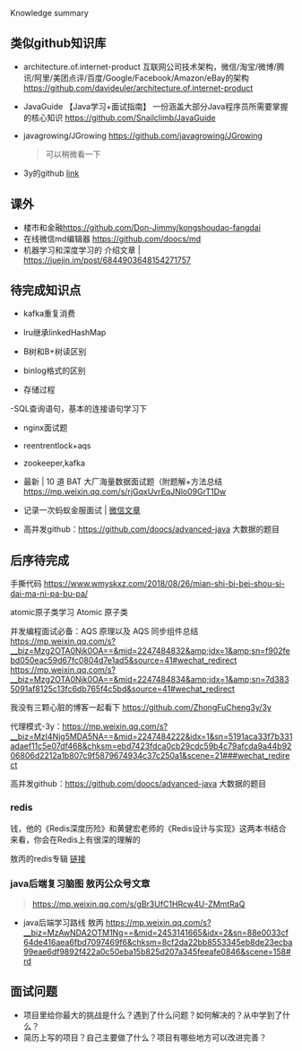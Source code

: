 



Knowledge summary 



## 类似github知识库
- architecture.of.internet-product 互联网公司技术架构，微信/淘宝/微博/腾讯/阿里/美团点评/百度/Google/Facebook/Amazon/eBay的架构
<https://github.com/davideuler/architecture.of.internet-product>

- JavaGuide 【Java学习+面试指南】 一份涵盖大部分Java程序员所需要掌握的核心知识
<https://github.com/Snailclimb/JavaGuide>

- javagrowing/JGrowing <https://github.com/javagrowing/JGrowing>
    >可以稍微看一下 

- 3y的github [link](https://github.com/ZhongFuCheng3y/3y)



## 课外
- 楼市和金融<https://github.com/Don-Jimmy/kongshoudao-fangdai>
- 在线微信md编辑器  <https://github.com/doocs/md>
- 机器学习和深度学习的 介绍文章 | <https://juejin.im/post/6844903648154271757>


## 待完成知识点
- kafka重复消费
- lru继承linkedHashMap
- B树和B+树读区别

- binlog格式的区别
- 存储过程

-SQL查询语句，基本的连接语句学习下

- nginx面试题

- reentrentlock+aqs
- zookeeper,kafka

- 最新 | 10 道 BAT 大厂海量数据面试题（附题解+方法总结<https://mp.weixin.qq.com/s/rjGqxUvrEqJNlo09GrT1Dw>
- 记录一次蚂蚁金服面试 |  [微信文章](https://mp.weixin.qq.com/s?__biz=Mzg2OTA0Njk0OA==&mid=2247485070&idx=1&sn=31894a1bdda357d897962a9fc3a994b7&chksm=cea24945f9d5c0531db568321f1d8d7a4e848e04aa2df18e589db9ba4aafee0fb0cebb965252&token=463285003&lang=zh_CN&scene=21#wechat_redirect)
- 高并发github：<https://github.com/doocs/advanced-java>  大数据的题目


## 后序待完成
手撕代码 <https://www.wmyskxz.com/2018/08/26/mian-shi-bi-bei-shou-si-dai-ma-ni-pa-bu-pa/>

atomic原子类学习 Atomic 原⼦类

并发编程面试必备：AQS 原理以及 AQS 同步组件总结<https://mp.weixin.qq.com/s?__biz=Mzg2OTA0Njk0OA==&mid=2247484832&amp;idx=1&amp;sn=f902febd050eac59d67fc0804d7e1ad5&source=41#wechat_redirect>
<https://mp.weixin.qq.com/s?__biz=Mzg2OTA0Njk0OA==&mid=2247484834&amp;idx=1&amp;sn=7d3835091af8125c13fc6db765f4c5bd&source=41#wechat_redirect>

我没有三颗心脏的博客一起看下 <https://github.com/ZhongFuCheng3y/3y>

代理模式-3y：<https://mp.weixin.qq.com/s?__biz=MzI4Njg5MDA5NA==&mid=2247484222&idx=1&sn=5191aca33f7b331adaef11c5e07df468&chksm=ebd7423fdca0cb29cdc59b4c79afcda9a44b9206806d2212a1b807c9f5879674934c37c250a1&scene=21###wechat_redirect>

高并发github：<https://github.com/doocs/advanced-java>  大数据的题目




### redis
钱，他的《Redis深度历险》和黄健宏老师的《Redis设计与实现》这两本书结合来看，你会在Redis上有很深的理解的

敖丙的redis专辑 [链接](https://mp.weixin.qq.com/mp/appmsgalbum?__biz=MzAwNDA2OTM1Ng==&action=getalbum&album_id=1323328139262754819&subscene=159&subscene=&scenenote=https%3A%2F%2Fmp.weixin.qq.com%2Fs%2FaOiadiWG2nNaZowmoDQPMQ#wechat_redirect)

### java后端复习脑图 敖丙公众号文章
> <https://mp.weixin.qq.com/s/gBr3UfC1HRcw4U-ZMmtRaQ>

+ java后端学习路线 敖丙
<https://mp.weixin.qq.com/s?__biz=MzAwNDA2OTM1Ng==&mid=2453141665&idx=2&sn=88e0033cf64de416aea6fbd7097469f6&chksm=8cf2da22bb8553345eb8de23ecba99eae6df9892f422a0c50eba15b825d207a345feeafe0846&scene=158#rd>



## 面试问题
- 项目里给你最大的挑战是什么？遇到了什么问题？如何解决的？从中学到了什么？
- 简历上写的项目？自己主要做了什么？项目有哪些地方可以改进完善？



